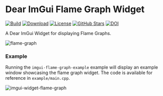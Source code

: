 # Dear ImGui Flame Graph Widget
[![Build](https://github.com/bwrsandman/imgui-flame-graph/actions/workflows/build.yml/badge.svg)](https://github.com/bwrsandman/imgui-flame-graph/actions/workflows/build.yml)
[![Download](https://img.shields.io/badge/master-v1.01-green.svg)](https://github.com/bwrsandman/imgui-flame-graph/releases/tag/v1.01)
[![License](https://img.shields.io/github/license/bwrsandman/imgui-flame-graph)](LICENSE.md)
[![GitHub Stars](https://img.shields.io/github/stars/bwrsandman/imgui-flame-graph?logo=github)](https://github.com/bwrsandman/imgui-flame-graph/stargazers)
[![DOI](https://zenodo.org/badge/216259198.svg)](https://zenodo.org/badge/latestdoi/216259198)

A Dear ImGui Widget for displaying Flame Graphs.

![flame-graph](https://user-images.githubusercontent.com/1013356/67159752-54a87880-f349-11e9-9df5-628594b3a745.gif)


### Example

Running the `imgui-flame-graph-example` example will display an example window showcasing the flame graph widget. The code is available for reference in `example/main.cpp`.

![imgui-widget-flame-graph](https://user-images.githubusercontent.com/1013356/67151773-d907e680-f2ca-11e9-87dc-c1842cb0f796.png)
